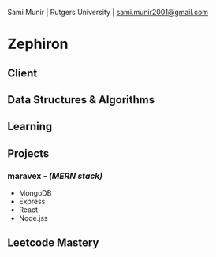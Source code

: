 Sami Munir | Rutgers University | sami.munir2001@gmail.com

# Zephiron

## Client

## Data Structures & Algorithms

## Learning

## Projects

### maravex - _(MERN stack)_

- MongoDB
- Express
- React
- Node.jss

## Leetcode Mastery
